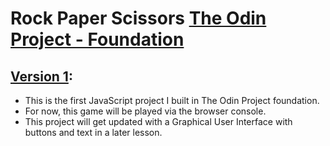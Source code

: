 # Rock Paper Scissors [The Odin Project - Foundation](https://www.theodinproject.com/)

## [Version 1](https://junol-dev.github.io/rock-paper-scissors/):

- This is the first JavaScript project I built in The Odin Project foundation.
- For now, this game will be played via the browser console.
- This project will get updated with a Graphical User Interface with buttons and text in a later lesson.
